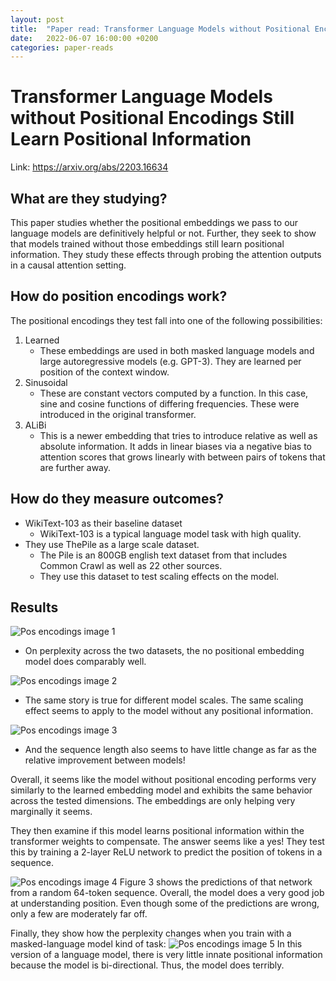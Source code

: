 ```yaml
---
layout: post
title:  "Paper read: Transformer Language Models without Positional Encodings Still Learn Positional Information"
date:   2022-06-07 16:00:00 +0200
categories: paper-reads
---
```


# Transformer Language Models without Positional Encodings Still Learn Positional Information
Link: https://arxiv.org/abs/2203.16634

## What are they studying?
This paper studies whether the positional embeddings we pass to our language models are definitively helpful or not. Further, they seek to show that models trained without those embeddings still learn positional information. They study these effects through probing the attention outputs in a causal attention setting.

## How do position encodings work?
The positional encodings they test fall into one of the following possibilities:
1) Learned
	- These embeddings are used in both masked language models and large autoregressive models (e.g. GPT-3). They are learned per position of the context window.
2) Sinusoidal
	- These are constant vectors computed by a function. In this case, sine and cosine functions of differing frequencies. These were introduced in the original transformer.
3) ALiBi
	- This is a newer embedding that tries to introduce relative as well as absolute information. It adds in linear biases via a negative bias to attention scores that grows linearly with between pairs of tokens that are further away.

## How do they measure outcomes?
- WikiText-103 as their baseline dataset
	- WikiText-103 is a typical language model task with high quality.
- They use ThePile as a large scale dataset.
	- The Pile is an 800GB english text dataset from that includes Common Crawl as well as 22 other sources.
	- They use this dataset to test scaling effects on the model.

## Results
![Pos encodings image 1]({{site.url}}/assets/images/adaptive-attention/image-1.png)
- On perplexity across the two datasets, the no positional embedding model does comparably well.

![Pos encodings image 2]({{site.url}}/assets/images/adaptive-attention/image-2.png)
- The same story is true for different model scales. The same scaling effect seems to apply to the model without any positional information.

![Pos encodings image 3]({{site.url}}/assets/images/adaptive-attention/image-3.png)
- And the sequence length also seems to have little change as far as the relative improvement between models!

Overall, it seems like the model without positional encoding performs very similarly to the learned embedding model and exhibits the same behavior across the tested dimensions. The embeddings are only helping very marginally it seems.

They then examine if this model learns positional information within the transformer weights to compensate. The answer seems like a yes! They test this by training a 2-layer ReLU network to predict the position of tokens in a sequence.

![Pos encodings image 4]({{site.url}}/assets/images/adaptive-attention/image-4.png)
Figure 3 shows the predictions of that network from a random 64-token sequence. Overall, the model does a very good job at understanding position. Even though some of the predictions are wrong, only a few are moderately far off.

Finally, they show how the perplexity changes when you train with a masked-language model kind of task:
![Pos encodings image 5]({{site.url}}/assets/images/adaptive-attention/image-5.png)
In this version of a language model, there is very little innate positional information because the model is bi-directional. Thus, the model does terribly.



